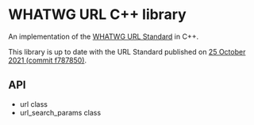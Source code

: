 # WHATWG URL C++ library

An implementation of the [WHATWG URL Standard](https://url.spec.whatwg.org/) in C++.

This library is up to date with the URL Standard published on
[25 October 2021 (commit f787850)](https://url.spec.whatwg.org/commit-snapshots/f787850695969d51caaa5c290f2c2e050e083638/).

## API

- url class
- url_search_params class
